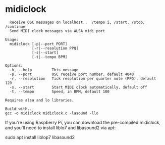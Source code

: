 # midiclock
```
  Receive OSC messages on localhost..  /tempo i, /start, /stop, /continue 
  Send MIDI clock messages via ALSA midi port

Usage: 
  midiclock [-p|--port PORT]
            [-r|--resolution PPQ]
            [-s|--start] 
            [-t|--tempo BPM]

Options:
  -h, --help         This message
  -p, --port         OSC receive port number, default 4040
  -r, --resolution   Tick resolution per quarter note (PPQ), default 120
  -s, --start        Start MIDI clock automatically, default off
  -t, --tempo        Speed, in BPM, default 100
```
```
Requires alsa and lo libraries.

Build with...
gcc -o midiclock midiclock.c -lasound -llo
```

If you're using Raspberry Pi, you can download the pre-compiled midiclock, and you'll need to install liblo7 and libasound2 via apt:

  sudo apt install liblop7 libasound2
  
